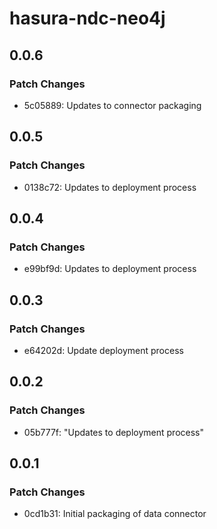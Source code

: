 # hasura-ndc-neo4j

## 0.0.6

### Patch Changes

- 5c05889: Updates to connector packaging

## 0.0.5

### Patch Changes

- 0138c72: Updates to deployment process

## 0.0.4

### Patch Changes

- e99bf9d: Updates to deployment process

## 0.0.3

### Patch Changes

- e64202d: Update deployment process

## 0.0.2

### Patch Changes

- 05b777f: "Updates to deployment process"

## 0.0.1

### Patch Changes

- 0cd1b31: Initial packaging of data connector
